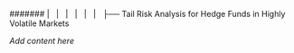 ####### |   |   |   |   |   |   ├── Tail Risk Analysis for Hedge Funds in Highly Volatile Markets

*Add content here*